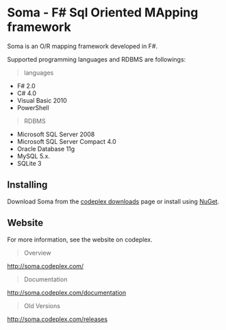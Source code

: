 Soma - F# Sql Oriented MApping framework
=====================================

Soma is an O/R mapping framework developed in F#. 

Supported programming languages and RDBMS are followings:

> languages

* F# 2.0
* C# 4.0
* Visual Basic 2010
* PowerShell

> RDBMS

* Microsoft SQL Server 2008
* Microsoft SQL Server Compact 4.0
* Oracle Database 11g
* MySQL 5.x.
* SQLite 3

## Installing

Download Soma from the [codeplex downloads](http://soma.codeplex.com/releases/view/latest) page or 
install using [NuGet](http://nuget.org/List/Packages/Soma).

## Website

For more information, see the website on codeplex.

> Overview

http://soma.codeplex.com/

> Documentation

http://soma.codeplex.com/documentation

> Old Versions

http://soma.codeplex.com/releases

